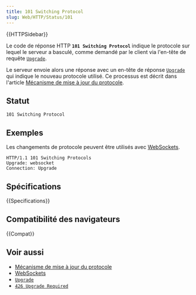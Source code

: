 ```yaml
---
title: 101 Switching Protocol
slug: Web/HTTP/Status/101
---
```


{{HTTPSidebar}}

Le code de réponse HTTP **`101 Switching Protocol`** indique le protocole sur lequel le serveur a basculé, comme demandé par le client via l'en-tête de requête [`Upgrade`](/fr/docs/Web/HTTP/Headers/Upgrade).

Le serveur envoie alors une réponse avec un en-tête de réponse [`Upgrade`](/fr/docs/Web/HTTP/Headers/Upgrade) qui indique le nouveau protocole utilisé. Ce processus est décrit dans l'article [Mécanisme de mise à jour du protocole](/fr/docs/Web/HTTP/Protocol_upgrade_mechanism).

## Statut

```
101 Switching Protocol
```

## Exemples

Les changements de protocole peuvent être utilisés avec [WebSockets](/fr/docs/Web/API/WebSockets_API).

```
HTTP/1.1 101 Switching Protocols
Upgrade: websocket
Connection: Upgrade
```

## Spécifications

{{Specifications}}

## Compatibilité des navigateurs

{{Compat}}

## Voir aussi

- [Mécanisme de mise à jour du protocole](/fr/docs/Web/HTTP/Protocol_upgrade_mechanism)
- [WebSockets](/fr/docs/Web/API/WebSockets_API)
- [`Upgrade`](/fr/docs/Web/HTTP/Headers/Upgrade)
- [`426 Upgrade Required`](/fr/docs/Web/HTTP/Status/426)
